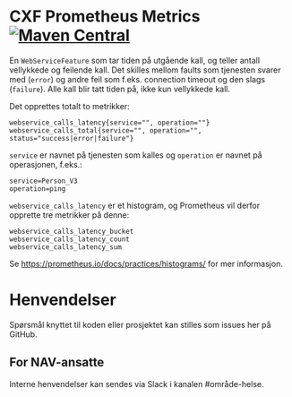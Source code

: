 CXF Prometheus Metrics [![Maven Central](https://maven-badges.herokuapp.com/maven-central/no.nav.helse/cxf-prometheus-metrics/badge.svg)](https://maven-badges.herokuapp.com/maven-central/no.nav.helse/cxf-prometheus-metrics)
======================

En `WebServiceFeature` som tar tiden på utgående kall, og teller antall vellykkede og feilende kall. Det skilles mellom faults
som tjenesten svarer med (`error`) og andre feil som f.eks. connection timeout og den slags (`failure`). 
Alle kall blir tatt tiden på, ikke kun vellykkede kall.

Det opprettes totalt to metrikker:

```
webservice_calls_latency{service="", operation=""}
webservice_calls_total{service="", operation="", status="success|error|failure"}
```

`service` er navnet på tjenesten som kalles og `operation` er navnet på operasjonen, f.eks.:

```
service=Person_V3
operation=ping
```

`webservice_calls_latency` er et histogram, og Prometheus vil derfor opprette tre metrikker på denne:

```
webservice_calls_latency_bucket
webservice_calls_latency_count
webservice_calls_latency_sum
```

Se https://prometheus.io/docs/practices/histograms/ for mer informasjon.

# Henvendelser

Spørsmål knyttet til koden eller prosjektet kan stilles som issues her på GitHub.

## For NAV-ansatte

Interne henvendelser kan sendes via Slack i kanalen #område-helse.
